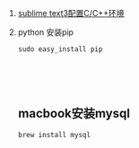 1. [sublime text3配置C/C++环境](http://www.yalewoo.com/sublime_text_3_gcc.html)

2. python 安装pip

   ```
   sudo easy_install pip
   ```
   ​

   ​

   ## macbook安装mysql

   ```
   brew install mysql
   ```

   ​


